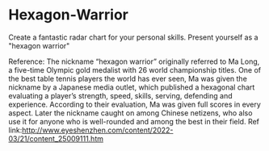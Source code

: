 # Hexagon-Warrior
Create a fantastic radar chart for your personal skills. Present yourself as a "hexagon warrior"

Reference: The nickname “hexagon warrior” originally referred to Ma Long, a five-time Olympic gold medalist with 26 world championship titles. One of the best table tennis players the world has ever seen, Ma was given the nickname by a Japanese media outlet, which published a hexagonal chart evaluating a player’s strength, speed, skills, serving, defending and experience. According to their evaluation, Ma was given full scores in every aspect. Later the nickname caught on among Chinese netizens, who also use it for anyone who is well-rounded and among the best in their field. 
Ref link:http://www.eyeshenzhen.com/content/2022-03/21/content_25009111.htm
